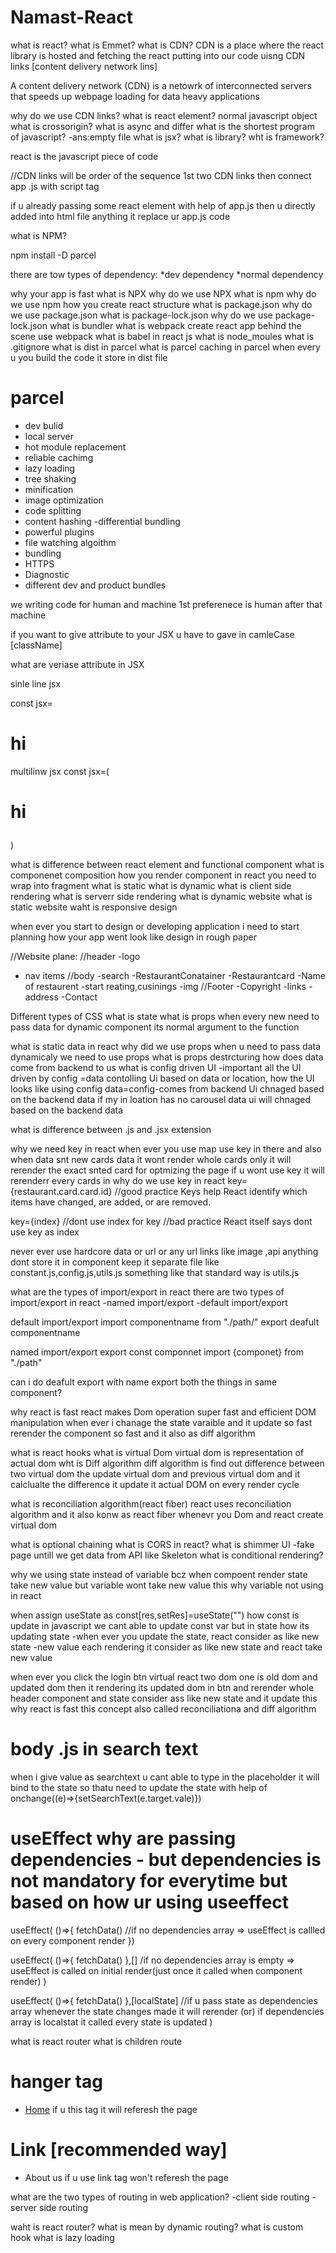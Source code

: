 # Namast-React
what is react?
what is Emmet?
what is CDN?
CDN is a place where the react library is hosted and fetching the react putting into our code uisng CDN links [content delivery network lins]

A content delivery network (CDN) is a netowrk of interconnected servers that speeds up webpage loading for data heavy applications

why do we use CDN links?
what is react element?
normal javascript object
what is crossorigin?
what is async and differ
what is the shortest program of javascript? 
-ans:empty file
what is jsx?
what is library?
wht is framework?

react is the javascript piece of code

//CDN links will be order of the sequence
1st two CDN links 
then connect app .js with script tag

if u already passing some react element with help of app.js then u directly added into html file anything it replace ur app.js code

what is NPM?

npm install
 -D parcel

there are tow types of dependency:
*dev dependency
*normal dependency

why your app is fast
what is NPX
why do we use NPX
what is npm
why do we use npm
how you create react structure
what is package.json
why do we use package.json
what is package-lock.json
why do we use package-lock.json
what is bundler
what is webpack
create react app behind the scene use webpack
what is babel in react js
what is node_moules
what is .gitignore
what is dist in parcel
what is parcel caching in parcel
when every u you build the code it store in dist file 

# parcel
- dev bulid
- local server
- hot module replacement 
- reliable cachimg
- lazy loading
- tree shaking
- minification
- image optimization
- code splitting
- content hashing
-differential bundling
- powerful plugins
- file watching algoithm
- bundling
- HTTPS
- Diagnostic
- different dev and product bundles

we writing code for human and machine 1st preferenece is human after that machine

if you want to give attribute to your JSX u have to gave in camleCase [className]

what are veriase attribute in JSX

sinle line jsx

const jsx=<h1>hi</h1>

multilinw jsx
const jsx=(<h1>
hi
</h1>)

what is difference between react element and functional component
what is componenet composition
how you render component in react
<reactcomponent/>  you need to wrap into fragment
what is static
what is dynamic
what is client side rendering
what is serverr side rendering
what is dynamic website
what is static website
waht is responsive design

when ever you start to design or developing application i need to start planning how your app went look like design in rough paper

//Website plane:
//header
 -logo
 - nav items
 //body
  -search
  -RestaurantConatainer
  -Restaurantcard
      -Name of restaurent
      -start reating,cusinings
      -img
//Footer
 -Copyright
 -links
 -address
 -Contact

 Different types of CSS
what is  state
what is props
when every new need to pass data for dynamic component 
its normal argument to the function

what is static data in react
why did we use props
when u need to pass data dynamicaly we need to use props
what is props destrcturing
how does data come from backend to us
what is config driven UI -important
all the UI driven by config =data
contolling Ui based on data or location, how the UI looks like using config
data=config-comes from backend
Ui chnaged based on the backend data if my in loation has no carousel data ui will chnaged based on the backend data

what is difference between .js and .jsx extension

why we need key in react
when ever you use map use key in there and also
when data snt new cards data it wont render whole cards only it will rerender the exact snted card for optmizing the page if u wont use key it will rerenderr every cards in 
why do we use key in react
key={restaurant.card.card.id}     //good practice
Keys help React identify which items have changed, are added, or are removed.


key={index}  //dont use index for key  //bad practice
React itself says dont use key as index 

never ever use hardcore data or url or any url links like image ,api anything dont store it in component keep it separate file
like constant.js,config.js,utils.js something like that standard way is utils.js

what are the types of import/export in react
there are two types of import/export in react
-named import/export
-default import/export

default import/export
  import componentname from "./path/"
  export deafult componentname

named import/export
  export const componnet
  import {componet} from "./path"

can i do deafult export with name export both the things in same component?

why react is fast
react makes Dom operation super fast and efficient DOM manipulation when ever i chanage the state varaible and it update so fast rerender the component so fast and it also as diff algorithm

what is react hooks
what is virtual Dom 
virtual dom is representation of actual dom
wht is Diff algorithm
diff algorithm is find out difference between two virtual dom the update virtual dom and previous virtual dom and it calclualte the difference it update it actual DOM on every render cycle

what is reconciliation algorithm(react fiber)
react uses reconciliation algorithm and it also konw as react fiber whenevr you Dom and react create virtual dom

what is optional chaining
what is CORS in react?
what is shimmer UI -fake page untill we get data from API like Skeleton
what is conditional rendering?

why we using state instead of variable bcz when compoent render state take new value but variable wont take new value this why variable not using in react 

when assign useState as const[res,setRes]=useState("") how const is update in javascript we cant able to update const var but in state how its updating state -when ever you update the state, react consider as like new state -new value each rendering it consider as like new state and react take new value


when ever you click the login btn virtual react two dom one is old dom and updated dom then it rendering its updated dom in btn and rerender whole header component and state consider ass like new state and it update this why react is fast this concept also called reconciliationa and diff algorithm

# body .js in search text
 when i give value as searchtext u cant able to type in the placeholder it will bind to the state so thatu need to update the state with help of onchange((e)=>{setSearchText(e.target.vale)})

 # useEffect why are passing dependencies - but dependencies is not mandatory for everytime but based on how ur using useeffect

useEffect(
  ()=>{
    fetchData()  //if no dependencies array => useEffect is callled on every component render
  })

 useEffect(
  ()=>{
    fetchData()
  },[] /if no dependencies array is empty => useEffect is called on initial render(just once it called when component render)
 )

 useEffect(
  ()=>{
    fetchData()
  },[localState]   //if u pass state as dependencies array whenever the state changes made it will rerender
  (or) if dependencies array is localstat it called every state is updated
 )

 what is react router
 what is children route

# hanger tag
<ul>
<li>
 <a href="/">Home</a> if u this tag it will referesh the page
</li>
</ul>

# Link   [recommended way]
<ul>
<li>
 <Link to="/About">About us</Link> if u use link tag won't referesh the page
</li>
</ul> 

what are the two types of routing in web application?
-client side routing
-server side routing

waht is react router?
what is mean by dynamic routing?
what is custom hook
what is lazy loading
